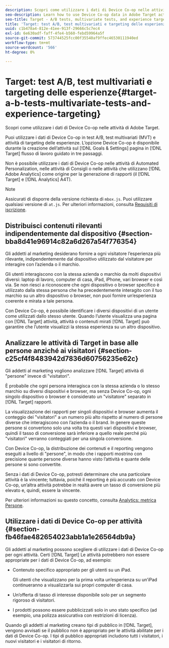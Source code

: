 ```yaml
---
description: Scopri come utilizzare i dati di Device Co-op nelle attività di Adobe Target.
seo-description: Learn how to use Device Co-op data in Adobe Target activities.
seo-title: Target - A/B tests, multivariate tests, and experience targeting
title: 'Target: test A/B, test multivariati e targeting delle esperienze'
uuid: c1b478a4-812e-41ee-913f-29666c5c7ec4
exl-id: 6e630adf-faff-4fe4-b560-febd59964a5f
source-git-commit: 573744525fcc00f35540af9ffec46530111940ed
workflow-type: tm+mt
source-wordcount: '566'
ht-degree: 0%

---
```


# Target: test A/B, test multivariati e targeting delle esperienze{#target-a-b-tests-multivariate-tests-and-experience-targeting}

Scopri come utilizzare i dati di Device Co-op nelle attività di Adobe Target.

Puoi utilizzare i dati di Device Co-op in test A/B, test multivariati (MVT) e attività di targeting delle esperienze. L’opzione Device Co-op è disponibile durante la creazione dell’attività sul [!DNL Goals & Settings] pagina in [!DNL Target] flusso di lavoro guidato in tre passaggi.

Non è possibile utilizzare i dati di Device Co-op nelle attività di Automated Personalization, nelle attività di Consigli o nelle attività che utilizzano [!DNL Adobe Analytics] come origine per la generazione di rapporti (il [!DNL Target] e [!DNL Analytics] A4T).

>[!NOTE]
>
>Assicurati di disporre della versione richiesta di `mbox.js`. Puoi utilizzare qualsiasi versione di `at.js`. Per ulteriori informazioni, consulta [Requisiti di iscrizione](../about/requirements.md#concept-31d3d165d22546afbedf023d32ad3a43).

## Distribuisci contenuti rilevanti indipendentemente dal dispositivo {#section-bba8d41e96914c82a6d267a54f776354}

Gli addetti al marketing desiderano fornire a ogni visitatore l’esperienza più rilevante, indipendentemente dal dispositivo utilizzato dal visitatore per interagire con l’azienda o il marchio.

Gli utenti interagiscono con la stessa azienda o marchio da molti dispositivi diversi: laptop di lavoro, computer di casa, iPad, iPhone, vari browser e così via. Se non riesci a riconoscere che ogni dispositivo o browser specifico è utilizzato dalla stessa persona che ha precedentemente interagito con il tuo marchio su un altro dispositivo o browser, non puoi fornire un’esperienza coerente e mirata a tale persona.

Con Device Co-op, è possibile identificare i diversi dispositivi di un utente come utilizzati dallo stesso utente. Quando l’utente visualizza una pagina con [!DNL Target] attività, attività o contenuti mirati [!DNL Target] può garantire che l’utente visualizzi la stessa esperienza su un altro dispositivo.

## Analizzare le attività di Target in base alle persone anziché ai visitatori {#section-c25cf4f8483942d7836d60756235e62c}

Gli addetti al marketing vogliono analizzare [!DNL Target] attività di &quot;persone&quot; invece di &quot;visitatori&quot;.

È probabile che ogni persona interagisca con la stessa azienda o lo stesso marchio su diversi dispositivi e browser, ma senza Device Co-op, ogni singolo dispositivo o browser è considerato un &quot;visitatore&quot; separato in [!DNL Target] rapporti.

La visualizzazione dei rapporti per singoli dispositivi e browser aumenta il conteggio dei &quot;visitatori&quot; a un numero più alto rispetto al numero di persone diverse che interagiscono con l’azienda o il brand. In genere queste persone si convertono solo una volta tra questi vari dispositivi e browser, quindi il tasso di conversione sarà inferiore a quello reale perché più &quot;visitatori&quot; verranno conteggiati per una singola conversione.

Con Device Co-op, la distribuzione dei contenuti e il reporting vengono eseguiti a livello di &quot;persone&quot;, in modo che i rapporti mostrino con precisione quante persone diverse hanno visto l’attività e quante delle persone si sono convertite.

Senza i dati di Device Co-op, potresti determinare che una particolare attività è la vincente; tuttavia, poiché il reporting è più accurato con Device Co-op, un’altra attività potrebbe in realtà avere un tasso di conversione più elevato e, quindi, essere la vincente.

Per ulteriori informazioni su questo concetto, consulta [Analytics: metrica Persone](../other-solutions/people.md#concept-8c57cd3904974e078d7fbf84ac9c2d63).

## Utilizzare i dati di Device Co-op per attività {#section-fb46fae482654023abb1a1e26564db9a}

Gli addetti al marketing possono scegliere di utilizzare i dati di Device Co-op per ogni attività. Certi [!DNL Target] Le attività potrebbero non essere appropriate per i dati di Device Co-op, ad esempio:

* Contenuto specifico appropriato per gli utenti su un iPad.

   Gli utenti che visualizzano per la prima volta un’esperienza su un’iPad continueranno a visualizzarla sui propri computer di casa.

* Un’offerta di tasso di interesse disponibile solo per un segmento rigoroso di visitatori.
* I prodotti possono essere pubblicizzati solo in uno stato specifico (ad esempio, una polizza assicurativa con restrizioni di licenza).

Quando gli addetti al marketing creano tipi di pubblico in [!DNL Target], vengono avvisati se il pubblico non è appropriato per le attività abilitate per i dati di Device Co-op. I tipi di pubblico appropriati includono tutti i visitatori, i nuovi visitatori e i visitatori di ritorno.
